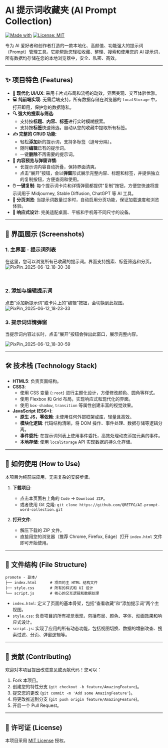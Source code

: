 # AI 提示词收藏夹 (AI Prompt Collection)

[![Made with](https://img.shields.io/badge/Made%20with-HTML%2C%20CSS%2C%20JS-blue.svg)](https://github.com/your-username/your-repo-name)
[![License: MIT](https://img.shields.io/badge/License-MIT-yellow.svg)](https://opensource.org/licenses/MIT)

专为 AI 爱好者和创作者打造的一款本地化、高颜值、功能强大的提示词（Prompt）管理工具。它能帮助您轻松收藏、整理、搜索和使用您的 AI 提示词，所有数据均存储在您的本地浏览器中，安全、私密、高效。

---

## ✨ 项目特色 (Features)

*   **🎨 现代化 UI/UX**: 采用卡片式布局和流畅的动效，界面美观、交互体验优雅。
*   **💻 纯前端实现**: 无需后端支持，所有数据存储在浏览器的 `localStorage` 中，打开即用，保护您的数据隐私。
*   **🔍 强大的搜索与筛选**:
    *   支持按**标题、内容、标签**进行实时模糊搜索。
    *   支持按**标签**快速筛选，自动从您的收藏中提取所有标签。
*   **✍️ 完整的 CRUD 功能**:
    *   轻松**添加**新的提示词，支持多标签（逗号分隔）。
    *   随时**编辑**已有的提示词。
    *   一键**删除**不再需要的提示词。
*   **📄 内容预览与弹窗详情**:
    *   长提示词内容自动折叠，保持界面清爽。
    *   点击“展开”按钮，会以**弹窗**形式展示完整内容、标题和标签，并提供独立的复制按钮，方便查阅和使用。
*   **🖱️ 一键复制**: 每个提示词卡片和详情弹窗都提供“复制”按钮，方便您快速将提示词用于 Midjourney, Stable Diffusion, ChatGPT 等 AI 工具。
*   **📖 分页浏览**: 当提示词数量过多时，自动启用分页功能，保证加载速度和浏览体验。
*   **📱 响应式设计**: 完美适配桌面、平板和手机等不同尺寸的设备。

---

## 📸 界面展示 (Screenshots)

### 1. 主界面 - 提示词列表

在这里，您可以浏览所有已收藏的提示词。界面支持搜索、标签筛选和分页。
![PixPin_2025-06-12_18-30-38](https://github.com/user-attachments/assets/be2e3ad8-8c60-443e-8de9-4ab6b6bfe118)

<br>

### 2. 添加与编辑提示词

点击“添加新提示词”或卡片上的“编辑”按钮，会切换到此视图。
![PixPin_2025-06-12_18-23-33](https://github.com/user-attachments/assets/621dd0e7-90b3-4832-84de-f1fe720d0042)
<br>

### 3. 提示词详情弹窗

当提示词内容过长时，点击“展开”按钮会弹出此窗口，展示完整内容。

![PixPin_2025-06-12_18-30-59](https://github.com/user-attachments/assets/2d4e2a65-b2e0-4807-af42-d36995009631)


---

## 🛠️ 技术栈 (Technology Stack)

*   **HTML5**: 负责页面结构。
*   **CSS3**:
    *   使用 CSS 变量 (`:root`) 进行主题化设计，方便修改颜色、圆角等样式。
    *   使用 Flexbox 和 Grid 布局，实现响应式和现代化的界面。
    *   使用 `box-shadow`, `transition` 等属性创建丰富的视觉效果。
*   **JavaScript (ES6+)**:
    *   **原生 JS，零依赖**: 未使用任何外部框架或库，轻量且高效。
    *   **模块化逻辑**: 代码结构清晰，将 DOM 操作、事件处理、数据存储等逻辑分离。
    *   **事件委托**: 在提示词列表上使用事件委托，高效处理动态添加元素的事件。
    *   **本地存储**: 使用 `localStorage` API 实现数据的持久化存储。

---

## 🚀 如何使用 (How to Use)

本项目为纯前端应用，无需复杂的安装步骤。

1.  **下载项目**:
    *   点击本页面右上角的 `Code` -> `Download ZIP`。
    *   或者使用 Git 克隆: `git clone https://github.com/QRETFG/AI-prompt-word-collection.git`

2.  **打开文件**:
    *   解压下载的 ZIP 文件。
    *   直接用您的浏览器（推荐 Chrome, Firefox, Edge）打开 `index.html` 文件即可开始使用。

---

## 📁 文件结构 (File Structure)

```
promote - 副本/
├── index.html      # 项目的主 HTML 结构文件
├── style.css       # 所有的样式和 UI 设计
└── script.js       # 核心的交互逻辑和数据处理
```

*   `index.html`: 定义了页面的基本骨架，包括“查看收藏”和“添加提示词”两个主视图。
*   `style.css`: 负责项目的所有视觉表现，包括布局、颜色、字体、动画效果和响应式设计。
*   `script.js`: 实现了应用的所有动态功能，包括视图切换、数据的增删改查、搜索过滤、分页、弹窗逻辑等。

---

## 🤝 贡献 (Contributing)

欢迎对本项目提出改进意见或贡献代码！您可以：

1.  Fork 本项目。
2.  创建您的特性分支 (`git checkout -b feature/AmazingFeature`)。
3.  提交您的更改 (`git commit -m 'Add some AmazingFeature'`)。
4.  将更改推送到分支 (`git push origin feature/AmazingFeature`)。
5.  开启一个 Pull Request。

---

## 📄 许可证 (License)

本项目采用 [MIT License](LICENSE) 授权。
